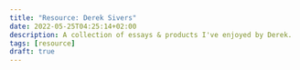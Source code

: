 ```yaml
---
title: "Resource: Derek Sivers"
date: 2022-05-25T04:25:14+02:00
description: A collection of essays & products I've enjoyed by Derek.
tags: [resource]
draft: true
---
```


